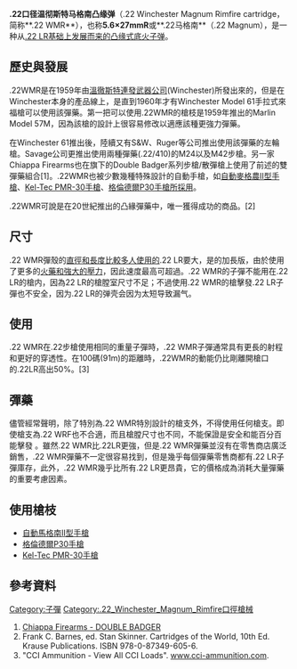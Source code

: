 **.22口径温彻斯特马格南凸缘弹**（.22 Winchester Magnum Rimfire cartridge，简称**.22
WMR**），也称**5.6×27mmR**或**.22马格南**（.22 Magnum），是一种从[.22
LR基础上发展而来的](../Page/.22_LR.md "wikilink")[凸缘式底火](https://zh.wikipedia.org/wiki/凸缘式底火 "wikilink")[子弹](https://zh.wikipedia.org/wiki/子弹 "wikilink")。

## 歷史與發展

.22WMR是在1959年由[溫徹斯特連發武器公司](../Page/溫徹斯特連發武器公司.md "wikilink")(Winchester)所發出來的，但是在Winchester本身的產品線上，是直到1960年才有Winchester
Model 61手拉式來福槍可以使用該彈藥。第一把可以使用.22WMR的槍枝是1959年推出的Marlin Model
57M，因為該槍的設計上很容易修改以適應該種更強力彈藥。

在Winchester
61推出後，陸續又有S\&W、Ruger等公司推出使用該彈藥的左輪槍。Savage公司更推出使用兩種彈藥(.22/410)的M24以及M42步槍。另一家Chiappa
Firearms也在旗下的Double
Badger系列步槍/散彈槍上使用了前述的雙彈藥組合\[1\]。.22WMR也被少數幾種特殊設計的自動手槍，如[自動麥格農II型手槍](https://zh.wikipedia.org/wiki/自動麥格農II型手槍 "wikilink")、[Kel-Tec
PMR-30手槍](../Page/Kel-Tec_PMR-30手槍.md "wikilink")、[格倫德爾P30手槍所採用](../Page/格倫德爾P30手槍.md "wikilink")。

.22WMR可說是在20世紀推出的凸緣彈藥中，唯一獲得成功的商品。\[2\]

## 尺寸

.22 WMR彈殼的[直徑和長度比較多人使用的](https://zh.wikipedia.org/wiki/直徑 "wikilink").22
LR要大，是的加長版，由於使用了更多的[火藥和強大的壓力](https://zh.wikipedia.org/wiki/火藥 "wikilink")，因此速度最高可超過。.22
WMR的子彈不能用在.22 LR的槍内，因為22 LR的槍膛室尺寸不足；不過使用.22 WMR的槍擊發.22 LR子彈也不安全，因为.22
LR的弹壳会因为太短导致漏气。

## 使用

.22 WMR在.22步槍使用相同的重量子彈時，.22
WMR子彈通常具有更長的射程和更好的穿透性。在100碼(91m)的距離時，.22WMR的動能仍比剛離開槍口的.22LR高出50%。\[3\]

## 彈藥

儘管經常聲明，除了特別為.22 WMR特別設計的槍支外，不得使用任何槍支。即使槍支為.22
WRF也不合適，而且槍膛尺寸也不同，不能保證是安全和能百分百能擊發
。雖然.22 WMR比.22LR更強，但是.22 WMR彈藥並沒有在零售商店廣泛銷售，.22
WMR彈藥不一定很容易找到，但是幾乎每個彈藥零售商都有.22
LR子彈庫存，此外，.22 WMR幾乎比所有.22 LR更昂貴，它的價格成為消耗大量彈藥的重要考慮因素。

## 使用槍枝

  - [自動馬格南II型手槍](../Page/自動馬格南II型手槍.md "wikilink")
  - [格倫德爾P30手槍](../Page/格倫德爾P30手槍.md "wikilink")
  - [Kel-Tec PMR-30手槍](../Page/Kel-Tec_PMR-30手槍.md "wikilink")

## 參考資料

[Category:子彈](https://zh.wikipedia.org/wiki/Category:子彈 "wikilink")
[Category:.22_Winchester_Magnum_Rimfire口徑槍械](https://zh.wikipedia.org/wiki/Category:.22_Winchester_Magnum_Rimfire口徑槍械 "wikilink")

1.  [Chiappa Firearms - DOUBLE
    BADGER](https://www.chiappafirearms.com/f.php?id=12)
2.  Frank C. Barnes, ed. Stan Skinner. Cartridges of the World, 10th Ed.
    Krause Publications. ISBN 978-0-87349-605-6.
3.  "CCI Ammunition - View All CCI Loads". www.cci-ammunition.com.